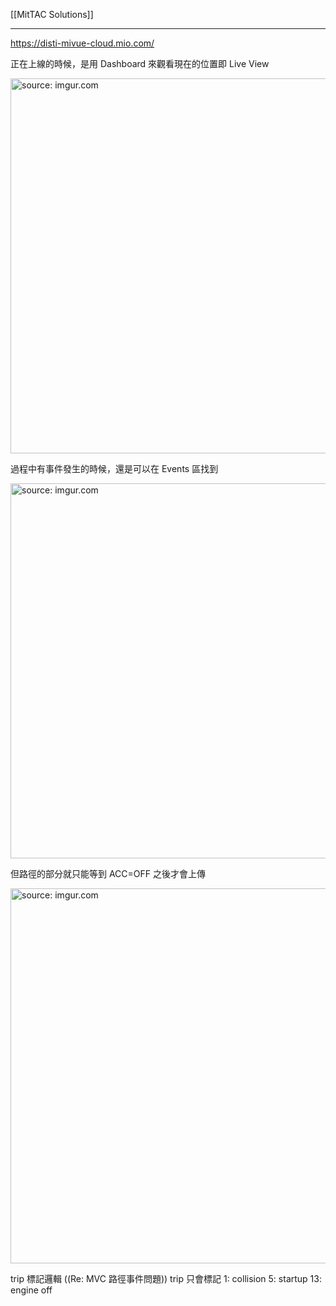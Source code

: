 [[MitTAC Solutions]]

--- 
 
https://disti-mivue-cloud.mio.com/

正在上線的時候，是用 Dashboard 來觀看現在的位置即 Live View

<a href="https://imgur.com/ysrC7Mf"><img src="https://i.imgur.com/ysrC7Mf.png" title="source: imgur.com" width="600px"/></a>

過程中有事件發生的時候，還是可以在 Events 區找到

<a href="https://imgur.com/A7qq0ho"><img src="https://i.imgur.com/A7qq0ho.png" title="source: imgur.com" width="600px"/></a>

但路徑的部分就只能等到 ACC=OFF 之後才會上傳

<a href="https://imgur.com/qw4JfDx"><img src="https://i.imgur.com/qw4JfDx.png" title="source: imgur.com" width="600px"/></a>

trip 標記邏輯 ((Re: MVC 路徑事件問題))
trip 只會標記
1: collision
5: startup
13: engine off

